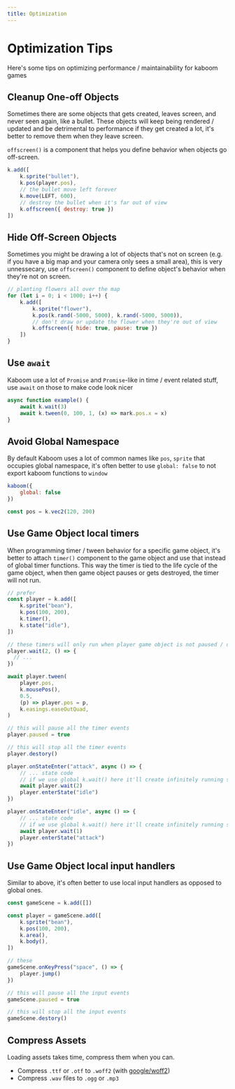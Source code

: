 ```yaml
---
title: Optimization
---
```


# Optimization Tips

Here's some tips on optimizing performance / maintainability for kaboom games

## Cleanup One-off Objects

Sometimes there are some objects that gets created, leaves screen, and never seen again, like a bullet. These objects will keep being rendered / updated and be detrimental to performance if they get created a lot, it's better to remove them when they leave screen.

`offscreen()` is a component that helps you define behavior when objects go off-screen.

```js
k.add([
    k.sprite("bullet"),
    k.pos(player.pos),
    // the bullet move left forever
    k.move(LEFT, 600),
    // destroy the bullet when it's far out of view
    k.offscreen({ destroy: true })
])
```

## Hide Off-Screen Objects

Sometimes you might be drawing a lot of objects that's not on screen (e.g. if you have a big map and your camera only sees a small area), this is very unnessecary, use `offscreen()` component to define object's behavior when they're not on screen.

```js
// planting flowers all over the map
for (let i = 0; i < 1000; i++) {
    k.add([
        k.sprite("flower"),
        k.pos(k.rand(-5000, 5000), k.rand(-5000, 5000)),
        // don't draw or update the flower when they're out of view
        k.offscreen({ hide: true, pause: true })
    ])
}
```

## Use `await`

Kaboom use a lot of `Promise` and `Promise`-like in time / event related stuff, use `await` on those to make code look nicer

```js
async function example() {
    await k.wait(3)
    await k.tween(0, 100, 1, (x) => mark.pos.x = x)
}
```

## Avoid Global Namespace

By default Kaboom uses a lot of common names like `pos`, `sprite` that occupies global namespace, it's often better to use `global: false` to not export kaboom functions to `window`

```js
kaboom({
    global: false
})

const pos = k.vec2(120, 200)
```

## Use Game Object local timers

When programming timer / tween behavior for a specific game object, it's better to attach `timer()` component to the game object and use that instead of global timer functions. This way the timer is tied to the life cycle of the game object, when then game object pauses or gets destroyed, the timer will not run.

```js
// prefer
const player = k.add([
    k.sprite("bean"),
    k.pos(100, 200),
    k.timer(),
    k.state("idle"),
])

// these timers will only run when player game object is not paused / destroyed
player.wait(2, () => {
  // ...
})

await player.tween(
    player.pos,
    k.mousePos(),
    0.5,
    (p) => player.pos = p,
    k.easings.easeOutQuad,
)

// this will pause all the timer events
player.paused = true

// this will stop all the timer events
player.destory()

player.onStateEnter("attack", async () => {
    // ... state code
    // if we use global k.wait() here it'll create infinitely running state transitions even when player game object doesn't exist anymore
    await player.wait(2)
    player.enterState("idle")
})

player.onStateEnter("idle", async () => {
    // ... state code
    // if we use global k.wait() here it'll create infinitely running state transitions even when player game object doesn't exist anymore
    await player.wait(1)
    player.enterState("attack")
})
```

## Use Game Object local input handlers

Similar to above, it's often better to use local input handlers as opposed to global ones.

```js
const gameScene = k.add([])

const player = gameScene.add([
    k.sprite("bean"),
    k.pos(100, 200),
    k.area(),
    k.body(),
])

// these
gameScene.onKeyPress("space", () => {
    player.jump()
})

// this will pause all the input events
gameScene.paused = true

// this will stop all the input events
gameScene.destory()
```

## Compress Assets

Loading assets takes time, compress them when you can.
- Compress `.ttf` or `.otf` to `.woff2` (with [google/woff2](https://github.com/google/woff2))
- Compress `.wav` files to `.ogg` or `.mp3`
